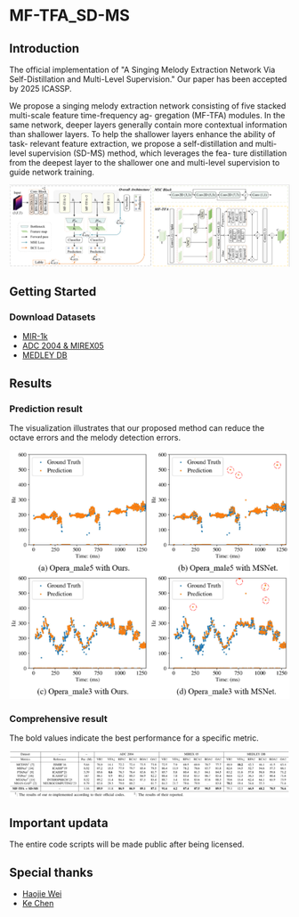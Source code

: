 # MF-TFA_SD-MS
## Introduction
The official implementation of "A Singing Melody Extraction Network Via Self-Distillation and Multi-Level Supervision."
Our paper has been accepted by 2025 ICASSP.

We propose a singing melody extraction network
consisting of five stacked multi-scale feature time-frequency ag-
gregation (MF-TFA) modules. In the same network, deeper layers
generally contain more contextual information than shallower
layers. To help the shallower layers enhance the ability of task-
relevant feature extraction, we propose a self-distillation and
multi-level supervision (SD-MS) method, which leverages the fea-
ture distillation from the deepest layer to the shallower one and
multi-level supervision to guide network training. 

![image](https://github.com/SmoothJing/MF-TFA_SD-MS/blob/main/fig/arch.png)

## Getting Started

### Download Datasets

- [MIR-1k](https://sites.google.com/site/sites/system/errors/WebspaceNotFound?path=%2Funvoicedsoundseparation%2Fmir-1k)
- [ADC 2004 & MIREX05](https://labrosa.ee.columbia.edu/projects/melody/)
- [MEDLEY DB](https://medleydb.weebly.com/)

## Results

### Prediction result

The visualization illustrates that our proposed method can reduce the octave errors and the melody detection errors.

![image](https://github.com/SmoothJing/MF-TFA_SD-MS/blob/main/fig/visualization-2.png)

### Comprehensive result

The bold values indicate the best performance for a specific metric.

![image](https://github.com/SmoothJing/MF-TFA_SD-MS/blob/main/fig/results-1.png)

## Important updata
The entire code scripts will be made public after being licensed.

## Special thanks

- [Haojie Wei](https://github.com/Dream-High)
- [Ke Chen](https://github.com/KnutKeChen)
